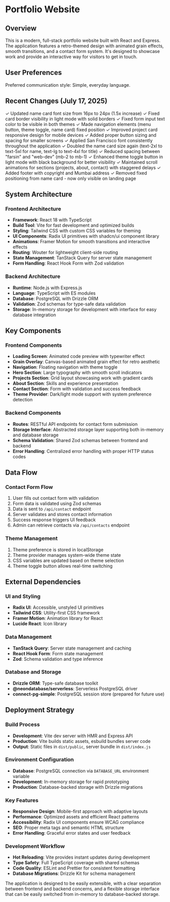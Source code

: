 # Portfolio Website

## Overview

This is a modern, full-stack portfolio website built with React and Express. The application features a retro-themed design with animated grain effects, smooth transitions, and a contact form system. It's designed to showcase work and provide an interactive way for visitors to get in touch.

## User Preferences

Preferred communication style: Simple, everyday language.

## Recent Changes (July 17, 2025)

✓ Updated name card font size from 16px to 24px (1.5x increase)
✓ Fixed card border visibility in light mode with solid borders
✓ Fixed form input text color to be visible in both themes
✓ Made navigation elements (menu button, theme toggle, name card) fixed position
✓ Improved project card responsive design for mobile devices
✓ Added proper button sizing and spacing for smaller screens
✓ Applied San Francisco font consistently throughout the application
✓ Doubled the name card size again (text-2xl to text-5xl for name, text-lg to text-4xl for title)
✓ Reduced spacing between "farsin" and "web-dev" (mb-2 to mb-1)
✓ Enhanced theme toggle button in light mode with black background for better visibility
✓ Maintained scroll animations for sections (projects, about, contact) with staggered delays
✓ Added footer with copyright and Mumbai address
✓ Removed fixed positioning from name card - now only visible on landing page

## System Architecture

### Frontend Architecture
- **Framework**: React 18 with TypeScript
- **Build Tool**: Vite for fast development and optimized builds
- **Styling**: Tailwind CSS with custom CSS variables for theming
- **UI Components**: Radix UI primitives with shadcn/ui component library
- **Animations**: Framer Motion for smooth transitions and interactive effects
- **Routing**: Wouter for lightweight client-side routing
- **State Management**: TanStack Query for server state management
- **Form Handling**: React Hook Form with Zod validation

### Backend Architecture
- **Runtime**: Node.js with Express.js
- **Language**: TypeScript with ES modules
- **Database**: PostgreSQL with Drizzle ORM
- **Validation**: Zod schemas for type-safe data validation
- **Storage**: In-memory storage for development with interface for easy database integration

## Key Components

### Frontend Components
- **Loading Screen**: Animated code preview with typewriter effect
- **Grain Overlay**: Canvas-based animated grain effect for retro aesthetic
- **Navigation**: Floating navigation with theme toggle
- **Hero Section**: Large typography with smooth scroll indicators
- **Projects Section**: Grid layout showcasing work with gradient cards
- **About Section**: Skills and experience presentation
- **Contact Section**: Form with validation and success feedback
- **Theme Provider**: Dark/light mode support with system preference detection

### Backend Components
- **Routes**: RESTful API endpoints for contact form submission
- **Storage Interface**: Abstracted storage layer supporting both in-memory and database storage
- **Schema Validation**: Shared Zod schemas between frontend and backend
- **Error Handling**: Centralized error handling with proper HTTP status codes

## Data Flow

### Contact Form Flow
1. User fills out contact form with validation
2. Form data is validated using Zod schemas
3. Data is sent to `/api/contact` endpoint
4. Server validates and stores contact information
5. Success response triggers UI feedback
6. Admin can retrieve contacts via `/api/contacts` endpoint

### Theme Management
1. Theme preference is stored in localStorage
2. Theme provider manages system-wide theme state
3. CSS variables are updated based on theme selection
4. Theme toggle button allows real-time switching

## External Dependencies

### UI and Styling
- **Radix UI**: Accessible, unstyled UI primitives
- **Tailwind CSS**: Utility-first CSS framework
- **Framer Motion**: Animation library for React
- **Lucide React**: Icon library

### Data Management
- **TanStack Query**: Server state management and caching
- **React Hook Form**: Form state management
- **Zod**: Schema validation and type inference

### Database and Storage
- **Drizzle ORM**: Type-safe database toolkit
- **@neondatabase/serverless**: Serverless PostgreSQL driver
- **connect-pg-simple**: PostgreSQL session store (prepared for future use)

## Deployment Strategy

### Build Process
- **Development**: Vite dev server with HMR and Express API
- **Production**: Vite builds static assets, esbuild bundles server code
- **Output**: Static files in `dist/public`, server bundle in `dist/index.js`

### Environment Configuration
- **Database**: PostgreSQL connection via `DATABASE_URL` environment variable
- **Development**: In-memory storage for rapid prototyping
- **Production**: Database-backed storage with Drizzle migrations

### Key Features
- **Responsive Design**: Mobile-first approach with adaptive layouts
- **Performance**: Optimized assets and efficient React patterns
- **Accessibility**: Radix UI components ensure WCAG compliance
- **SEO**: Proper meta tags and semantic HTML structure
- **Error Handling**: Graceful error states and user feedback

### Development Workflow
- **Hot Reloading**: Vite provides instant updates during development
- **Type Safety**: Full TypeScript coverage with shared schemas
- **Code Quality**: ESLint and Prettier for consistent formatting
- **Database Migrations**: Drizzle Kit for schema management

The application is designed to be easily extensible, with a clear separation between frontend and backend concerns, and a flexible storage interface that can be easily switched from in-memory to database-backed storage.